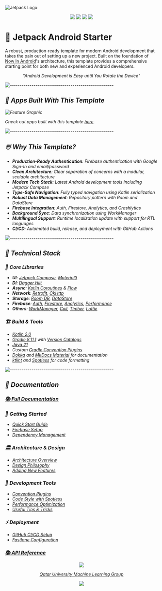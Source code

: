 ![Jetpack Logo](https://github.com/atick-faisal/Jetpack-Compose-Starter/assets/38709932/6d8f68ad-3045-4736-99ed-86c1593f1241)

<p align="center">
    <a href="https://github.com/atick-faisal/Jetpack-Android-Starter/releases"><img src="https://img.shields.io/github/release/atick-faisal/Jetpack-Android-Starter?colorA=363a4f&colorB=b7bdf8&style=for-the-badge"></a>
    <a href="https://github.com/atick-faisal/Jetpack-Android-Starter/issues"><img src="https://img.shields.io/github/issues/atick-faisal/Jetpack-Android-Starter?colorA=363a4f&colorB=f5a97f&style=for-the-badge"></a>
    <a href="https://github.com/atick-faisal/Jetpack-Android-Starter/contributors"><img src="https://img.shields.io/github/contributors/atick-faisal/Jetpack-Android-Starter?colorA=363a4f&colorB=a6da95&style=for-the-badge"></a>
    <img src="https://img.shields.io/github/actions/workflow/status/atick-faisal/Jetpack-Android-Starter/ci.yml?style=for-the-badge&logo=android&labelColor=363a4f"/>
</p>

# 🚀 Jetpack Android Starter

A robust, production-ready template for modern Android development that takes the pain out of
setting up a new project. Built on the foundation
of [Now In Android](https://github.com/android/nowinandroid)'s architecture, this template provides
a comprehensive starting point for both new and experienced Android developers.

<div align="center">
  <p><i>"Android Development is Easy until You Rotate the Device"<i/></p>
</div>

![-----------------------------------------------------](https://raw.githubusercontent.com/andreasbm/readme/master/assets/lines/rainbow.png)

## 📱 Apps Built With This Template

![Feature Graphic](https://github.com/user-attachments/assets/17e81025-2184-4a5a-8485-8b18de3cbabb)

Check out apps built with this
template [here](https://github.com/atick-faisal?tab=repositories&q=&type=source&language=kotlin&sort=).

![-----------------------------------------------------](https://raw.githubusercontent.com/andreasbm/readme/master/assets/lines/rainbow.png)

## ☃️ Why This Template?

- **Production-Ready Authentication**: Firebase authentication with Google Sign-In and
  email/password
- **Clean Architecture**: Clear separation of concerns with a modular, scalable architecture
- **Modern Tech Stack**: Latest Android development tools including Jetpack Compose
- **Type-Safe Navigation**: Fully typed navigation using Kotlin serialization
- **Robust Data Management**: Repository pattern with Room and DataStore
- **Firebase Integration**: Auth, Firestore, Analytics, and Crashlytics
- **Background Sync**: Data synchronization using WorkManager
- **Multilingual Support**: Runtime localization update with support for RTL languages
- **CI/CD**: Automated build, release, and deployment with GitHub Actions

![-----------------------------------------------------](https://raw.githubusercontent.com/andreasbm/readme/master/assets/lines/rainbow.png)

## 📂 Technical Stack

### 💾 Core Libraries

- **UI**: [Jetpack Compose](https://developer.android.com/compose), [Material3](https://m3.material.io/)
- **DI**: [Dagger Hilt](https://dagger.dev/hilt/)
- **Async**: [Kotlin Coroutines](https://kotlinlang.org/docs/coroutines-overview.html) & [Flow](https://kotlinlang.org/docs/flow.html)
- **Network**: [Retrofit](https://square.github.io/retrofit/), [OkHttp](https://square.github.io/okhttp/)
- **Storage**: [Room DB](https://developer.android.com/training/data-storage/room), [DataStore](https://developer.android.com/topic/libraries/architecture/datastore)
- **Firebase**: [Auth](https://firebase.google.com/docs/auth/android/start), [Firestore](https://firebase.google.com/docs/firestore/quickstart), [Analytics](https://firebase.google.com/docs/analytics), [Performance](https://firebase.google.com/docs/perf-mon)
- **Others**: [WorkManager](https://developer.android.com/topic/libraries/architecture/workmanager), [Coil](https://coil-kt.github.io/coil/), [Timber](https://github.com/JakeWharton/timber), [Lottie](https://airbnb.io/lottie/)

### 🏗️ Build & Tools

- [Kotlin 2.0](https://kotlinlang.org/)
- [Gradle 8.11.1](https://docs.gradle.org/current/userguide/userguide.html) with [Version Catalogs](https://docs.gradle.org/current/userguide/version_catalogs.html)
- [Java 21](https://openjdk.java.net/projects/jdk/21/)
- Custom [Gradle Convention Plugins](https://docs.gradle.org/current/userguide/custom_plugins.html)
- [Dokka](https://kotlinlang.org/docs/dokka-introduction.html) and [MkDocs Material](https://squidfunk.github.io/mkdocs-material/) for documentation
- [ktlint](https://github.com/pinterest/ktlint) and [Spotless](https://github.com/diffplug/spotless) for code formatting

![-----------------------------------------------------](https://raw.githubusercontent.com/andreasbm/readme/master/assets/lines/rainbow.png)

## 📖 Documentation

### [📚 Full Documentation](https://atick.dev/Jetpack-Android-Starter)

### 🎯 Getting Started

- [Quick Start Guide](docs/getting-started.md)
- [Firebase Setup](docs/firebase.md)
- [Dependency Management](docs/dependency.md)

### 🏛️ Architecture & Design

- [Architecture Overview](docs/architecture.md)
- [Design Philosophy](docs/philosophy.md)
- [Adding New Features](docs/guide.md)

### 🚧 Development Tools

- [Convention Plugins](docs/plugins.md)
- [Code Style with Spotless](docs/spotless.md)
- [Performance Optimization](docs/performance.md)
- [Useful Tips & Tricks](docs/tips.md)

### ⚡ Deployment

- [GitHub CI/CD Setup](docs/github.md)
- [Fastlane Configuration](docs/fastlane.md)

### [📚 API Reference](https://atick.dev/Jetpack-Android-Starter/api/)

<p align="center"><img src="https://raw.githubusercontent.com/catppuccin/catppuccin/main/assets/footers/gray0_ctp_on_line.svg?sanitize=true" /></p>
<p align="center"><a href="https://sites.google.com/view/mchowdhury" target="_blank">Qatar University Machine Learning Group</a>
<p align="center"><a href="https://github.com/atick-faisal/Jetpack-Android-Starter/blob/main/LICENSE"><img src="https://img.shields.io/static/v1.svg?style=for-the-badge&label=License&message=Apache 2.0&logoColor=d9e0ee&colorA=363a4f&colorB=b7bdf8"/></a></p>

